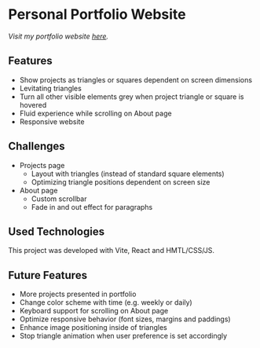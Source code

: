 # Personal Portfolio Website

_Visit my portfolio website [here](https://chryschi.github.io/)._

## Features

- Show projects as triangles or squares dependent on screen dimensions
- Levitating triangles
- Turn all other visible elements grey when project triangle or square is hovered
- Fluid experience while scrolling on About page
- Responsive website

## Challenges

- Projects page
  - Layout with triangles (instead of standard square elements)
  - Optimizing triangle positions dependent on screen size
- About page
  - Custom scrollbar
  - Fade in and out effect for paragraphs

## Used Technologies

This project was developed with Vite, React and HMTL/CSS/JS.

## Future Features

- More projects presented in portfolio
- Change color scheme with time (e.g. weekly or daily)
- Keyboard support for scrolling on About page
- Optimize responsive behavior (font sizes, margins and paddings)
- Enhance image positioning inside of triangles
- Stop triangle animation when user preference is set accordingly
